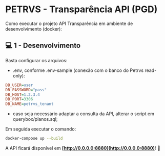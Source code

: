 # PETRVS - Transparência API (PGD)

Como executar o projeto API Transparência em ambiente de desenvolvimento (docker):


## 💻 1 -  Desenvolvimento

Basta configurar os arquivos:

 - .env, conforme .env-sample (conexão com o banco do Petrvs read-only):
 
 ```ini
DB_USER=user
DB_PASSWORD="pass"
DB_HOST=1.2.3.4
DB_PORT=3306
DB_NAME=petrvs_tenant
```

- caso seja necessário adaptar a consulta da API, alterar o script em querybox/planos.sql;

Em seguida executar o comando:

```sh
docker-compose up --build
```

A API ficará disponível em **[http://0.0.0.0:8880](http://0.0.0.0:8880)**! 🚀